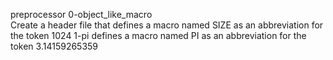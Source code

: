 preprocessor
0-object_like_macro  
Create a header file that defines a macro named SIZE as an abbreviation for the token 1024
1-pi
defines a macro named PI as an abbreviation for the token 3.14159265359

